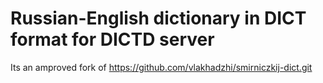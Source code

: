 # Russian-English dictionary in DICT format for DICTD server
Its an amproved fork of https://github.com/vlakhadzhi/smirniczkij-dict.git



